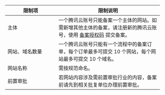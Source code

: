 <style>
table th:first-of-type {
    width: 150px;
}
</style>

| **限制项**     | 限制说明                                                     |
| -------------- | ------------------------------------------------------------ |
| 主体           | 一个腾讯云账号只能备案一个主体的网站。如需新增其他主体的备案，请注册新的腾讯云账号，使用 [备案授权码](https://intl.cloud.tencent.com/document/product/1022/31688) 提交备案。 |
| 网站、域名数量 | 一个腾讯云账号只能有一个流程中的备案订单，每个订单最多可提交 10 个网站，每个网站最多可提交 10 个域名。 |
| 网站名称       | 需按规范命名。                                               |
| 前置审批       | 若网站内容涉及需前置审批行业的内容，备案前请先到相关批复单位办理前置审批。 |

